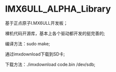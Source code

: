 # IMX6ULL_ALPHA_Library
基于正点原子I.MX6ULL开发板；

裸机代码开源库，基本上各个驱动都开发的挺完善的;

编译方法：sudo make;

通过imxdownload下载到SD卡;

下载方法：./imxdownload code.bin /dev/sdb;
